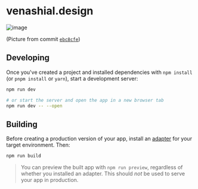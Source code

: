 # venashial.design

![image](https://user-images.githubusercontent.com/44736536/125389453-c1bb3780-e390-11eb-861e-04f5bdad0ef6.png)

(Picture from commit [`ebc8cfe`](https://github.com/venashial/venashial.design/tree/ebc8cfe43b8d8b8b9da0b719f107e4d7ef52250e))

## Developing

Once you've created a project and installed dependencies with `npm install` (or `pnpm install` or `yarn`), start a development server:

```bash
npm run dev

# or start the server and open the app in a new browser tab
npm run dev -- --open
```

## Building

Before creating a production version of your app, install an [adapter](https://kit.svelte.dev/docs#adapters) for your target environment. Then:

```bash
npm run build
```

> You can preview the built app with `npm run preview`, regardless of whether you installed an adapter. This should _not_ be used to serve your app in production.
